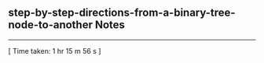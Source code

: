 <h2>step-by-step-directions-from-a-binary-tree-node-to-another Notes</h2><hr>[ Time taken: 1 hr 15 m 56 s ]